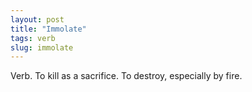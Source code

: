 ```yaml
---
layout: post
title: "Immolate"
tags: verb
slug: immolate
---
```

Verb. To kill as a sacrifice. To destroy, especially by fire.
